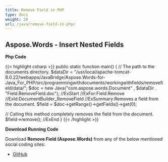 ```yaml
---
title: Remove Field in PHP
type: docs
weight: 20
url: /java/remove-field-in-php/
---
```


## Aspose.Words - Insert Nested Fields

**Php Code**

{{< highlight csharp >}}
public static function main() {
// The path to the documents directory.
$dataDir = "/usr/local/apache-tomcat-8.0.22/webapps/JavaBridge/Aspose.Words-for-Java_For_PHP/src/programmingwithdocuments/workingwithfields/removefield/data/";
$doc = new Java("com.aspose.words.Document" , $dataDir . "Field.RemoveField.doc");
//ExStart
//ExFor:Field.Remove
//ExId:DocumentBuilder_RemoveField
//ExSummary:Removes a field from the document.
$field = $doc->getRange()->getFields()->get(0);

// Calling this method completely removes the field from the document.
$field->remove();
//ExEnd
}
{{< /highlight >}}

**Download Running Code**

Download **Remove Field (Aspose.Words)** from any of the below mentioned social coding sites:

- [GitHub](https://github.com/aspose-words/Aspose.Words-for-Java/blob/master/Plugins/Aspose_Words_Java_for_PHP/src/programmingwithdocuments/workingwithfields/removefield/php/RemoveField.php)

